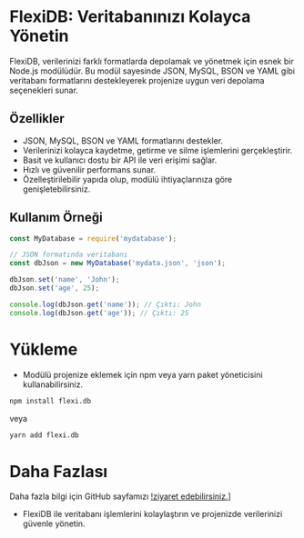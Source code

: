 # FlexiDB: Veritabanınızı Kolayca Yönetin

FlexiDB, verilerinizi farklı formatlarda depolamak ve yönetmek için esnek bir Node.js modülüdür. Bu modül sayesinde JSON, MySQL, BSON ve YAML gibi veritabanı formatlarını destekleyerek projenize uygun veri depolama seçenekleri sunar.

## Özellikler

- JSON, MySQL, BSON ve YAML formatlarını destekler.
- Verilerinizi kolayca kaydetme, getirme ve silme işlemlerini gerçekleştirir.
- Basit ve kullanıcı dostu bir API ile veri erişimi sağlar.
- Hızlı ve güvenilir performans sunar.
- Özelleştirilebilir yapıda olup, modülü ihtiyaçlarınıza göre genişletebilirsiniz.

## Kullanım Örneği

```javascript
const MyDatabase = require('mydatabase');

// JSON formatında veritabanı
const dbJson = new MyDatabase('mydata.json', 'json');

dbJson.set('name', 'John');
dbJson.set('age', 25);

console.log(dbJson.get('name')); // Çıktı: John
console.log(dbJson.get('age')); // Çıktı: 25
```

# Yükleme 

- Modülü projenize eklemek için npm veya yarn paket yöneticisini kullanabilirsiniz.

```bash
npm install flexi.db
```
veya
```bash
yarn add flexi.db
```

# Daha Fazlası
Daha fazla bilgi için GitHub sayfamızı [!ziyaret edebilirsiniz.](https://github.com/Weatrixcik/FlexiDB)]

- FlexiDB ile veritabanı işlemlerini kolaylaştırın ve projenizde verilerinizi güvenle yönetin.
